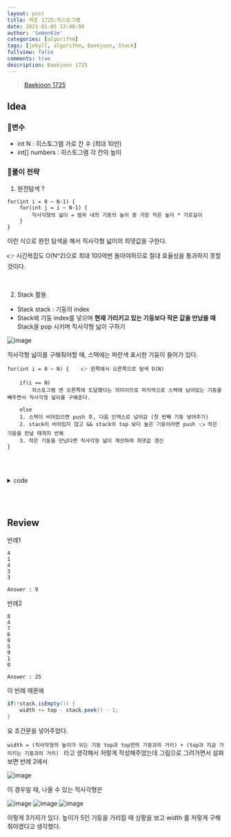 ```yaml
---
layout: post
title: 백준 1725:히스토그램
date: 2021-01-05 13:40:00
author: 'SeWonKim'
categories: [algorithm]
tags: [jekyll, algorithm, Baekjoon, Stack]
fullview: false
comments: true
description: Baekjoon 1725
---
```


> [Baekjoon 1725](https://www.acmicpc.net/problem/1725)

## Idea

### 🥚변수

- int N : 히스토그램 가로 칸 수 (최대 10만)
- int[] numbers : 히스토그램 각 칸의 높이

### 🍳풀이 전략

1. 완전탐색 ?

```
for(int i = 0 ~ N-1) {
    for(int j = i ~ N-1) {
        직사각형의 넓이 = 범위 내의 기둥의 높이 중 가장 작은 높이 * 가로길이 
    }
}
```
이런 식으로 완전 탐색을 해서 직사각형 넓이의 최댓값을 구한다.

👉 시간복잡도 O(N^2)으로 최대 100억번 돌아야하므로 절대 효율성을 통과하지 못할 것이다.

&nbsp;  

2. Stack 활용

- Stack<Integer> stack : 기둥의 index
- Stack에 기둥 index를 넣으며 **현재 가리키고 있는 기둥보다 작은 값을 만났을 때** Stack을 pop 시키며 직사각형 넓이 구하기

![image](https://user-images.githubusercontent.com/30452963/103613538-0d1c0580-4f6a-11eb-80ea-3586c9a2cca5.png)

직사각형 넓이를 구해줘야할 때, 스택에는 파란색 표시한 기둥이 들어가 있다.


```
for(int i = 0 ~ N) {    👉 왼쪽에서 오른쪽으로 탐색 O(N)   

    if(i == N) 
        히스토그램 맨 오른쪽에 도달했다는 의미이므로 마지막으로 스택에 남아있는 기둥을 빼주면서 직사각형 넓이를 구해준다.

    else    
    1. 스택이 비어있으면 push 후, 다음 인덱스로 넘어감 (첫 번째 기둥 넣어주기)
    2. stack이 비어있지 않고 && stack의 top 보다 높은 기둥이라면 push 👈 작은 기둥을 만날 때까지 반복 
    3. 작은 기둥을 만났다면 직사각형 넓이 계산하여 최댓값 갱신
}
```

&nbsp;  
&nbsp;


<details>
<summary>code</summary>
<div markdown="1">

```java
import java.io.*;
import java.util.*;

public class Main {
    public static void main(String[] args) {
        Scanner sc = new Scanner(System.in);
        int answer = 0;
        int N = sc.nextInt();
        int[] numbers = new int[N];
        Stack<Integer> stack = new Stack<Integer>();

        for (int i = 0; i <= N; i++) {

            if(i == N) {
                while(!stack.isEmpty()) {
                    int top = stack.peek();
                    int height = numbers[stack.peek()];
                    int width = N - top;
                    stack.pop();

                    if(!stack.isEmpty())    width += top - stack.peek() - 1;
                    answer = Math.max(answer, height*width);
                }
                break;
            }

            numbers[i] = sc.nextInt();
            while(!stack.isEmpty() && numbers[stack.peek()] > numbers[i]) {
                // 낮은 기둥 발견
                int top = stack.peek();
                int height = numbers[stack.peek()];
                int width = i - top;
                stack.pop();

                if(!stack.isEmpty())    width += top - stack.peek() - 1;
                answer = Math.max(answer, height*width);
            }
            stack.push(i);
        }

        System.out.println(answer);
    }
}

```

</div>
</details>

&nbsp;  
&nbsp;

## Review

반례1

```
4
1
4
3
3

Answer : 9
```


반례2

```
8
4
7
6
8
5
9
1
0

Answer : 25
```


이 반례 때문에

```java
if(!stack.isEmpty()) {
    width += top - stack.peek() - 1;
}
```

요 조건문을 넣어주었다.

`width = (직사각형의 높이가 되는 기둥 top과 top전의 기둥과의 거리) + (top과 지금 가리키는 기둥과의 거리) ` 라고 생각해서 저렇게 작성해주었는데 그림으로 그려가면서 살펴보면 반례 2에서 

![image](https://user-images.githubusercontent.com/30452963/103627150-8c1c3880-4f80-11eb-86b0-b01a53c138ec.png)

이 경우일 때, 나올 수 있는 직사각형은 

![image](https://user-images.githubusercontent.com/30452963/103627182-99392780-4f80-11eb-9637-0c4c691552b2.png)
![image](https://user-images.githubusercontent.com/30452963/103627259-b79f2300-4f80-11eb-8587-cd1f75998bf8.png)
![image](https://user-images.githubusercontent.com/30452963/103627577-2c725d00-4f81-11eb-9dbe-20a6d7942e54.png)

이렇게 3가지가 있다. 높이가 5인 기둥을 가리킬 때 상황을 보고 width 를 저렇게 구해줘야겠다고 생각했다.

&nbsp;  
&nbsp;
